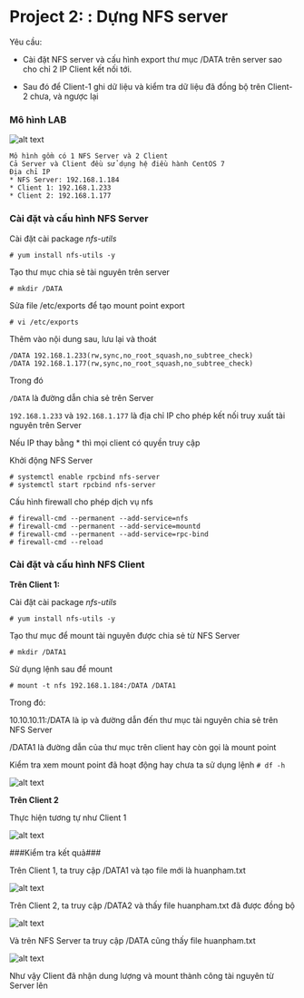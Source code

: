 # Project 2: : Dựng NFS server

Yêu cầu:

* Cài đặt NFS server và cấu hình export thư mục /DATA trên server sao cho chỉ 2 IP Client kết nối tới.

* Sau đó để Client-1 ghi dữ liệu và kiểm tra dữ liệu đã đồng bộ trên Client-2 chưa, và ngược lại

### Mô hình LAB ###

![alt text](https://s3-ap-southeast-1.amazonaws.com/kipalog.com/xg5bstojgj_Untitled-1.jpg)

```
Mô hình gồm có 1 NFS Server và 2 Client
Cả Server và Client đều sử dụng hệ điều hành CentOS 7
Địa chỉ IP
* NFS Server: 192.168.1.184
* Client 1: 192.168.1.233
* Client 2: 192.168.1.177
```
### Cài đặt và cấu hình NFS Server ###

Cài đặt cài package *nfs-utils*

` # yum install nfs-utils -y `

Tạo thư mục chia sẻ tài nguyên trên server

` # mkdir /DATA `

Sửa file /etc/exports để tạo mount point export

` # vi /etc/exports `

Thêm vào nội dung sau, lưu lại và thoát
```
/DATA 192.168.1.233(rw,sync,no_root_squash,no_subtree_check)
/DATA 192.168.1.177(rw,sync,no_root_squash,no_subtree_check) 
```
Trong đó

` /DATA ` là đường dẫn chia sẻ trên Server

` 192.168.1.233 ` và ` 192.168.1.177 ` là địa chỉ IP cho phép kết nối truy xuất tài nguyên trên Server

Nếu IP thay bằng * thì mọi client có quyền truy cập

Khởi động NFS Server
```
# systemctl enable rpcbind nfs-server
# systemctl start rpcbind nfs-server
```
Cấu hình firewall cho phép dịch vụ nfs
```
# firewall-cmd --permanent --add-service=nfs
# firewall-cmd --permanent --add-service=mountd
# firewall-cmd --permanent --add-service=rpc-bind
# firewall-cmd --reload
```
### Cài đặt và cấu hình NFS Client ###

**Trên Client 1:**

Cài đặt cài package *nfs-utils*

` # yum install nfs-utils -y `

Tạo thư mục để mount tài nguyên được chia sẻ từ NFS Server

` # mkdir /DATA1 `

Sử dụng lệnh sau để mount

` # mount -t nfs 192.168.1.184:/DATA /DATA1 `

Trong đó:

10.10.10.11:/DATA là ip và đường dẫn đến thư mục tài nguyên chia sẻ trên NFS Server

/DATA1 là đường dẫn của thư mục trên client hay còn gọi là mount point

Kiểm tra xem mount point đã hoạt động hay chưa ta sử dụng lệnh ` # df -h `

![alt text](https://s3-ap-southeast-1.amazonaws.com/kipalog.com/9f6xv128z1_Screenshot%202021-10-07%20142921.png)

**Trên Client 2**

Thực hiện tương tự như Client 1

![alt text](https://s3-ap-southeast-1.amazonaws.com/kipalog.com/timzfhcki3_Screenshot%202021-10-07%20143010.png)

###Kiểm tra kết quả###

Trên Client 1, ta truy cập /DATA1 và tạo file mới là huanpham.txt

![alt text](https://s3-ap-southeast-1.amazonaws.com/kipalog.com/ys03am2j3d_Screenshot%202021-10-07%20144445.png)

Trên Client 2, ta truy cập /DATA2 và thấy file huanpham.txt đã được đồng bộ

![alt text](https://s3-ap-southeast-1.amazonaws.com/kipalog.com/orau8n9le4_Screenshot%202021-10-07%20144526.png)

Và trên NFS Server ta truy cập /DATA cũng thấy file huanpham.txt

![alt text](https://s3-ap-southeast-1.amazonaws.com/kipalog.com/atcs4ikh0d_Screenshot%202021-10-07%20144639.png)

Như vậy Client đã nhận dung lượng và mount thành công tài nguyên từ Server lên
